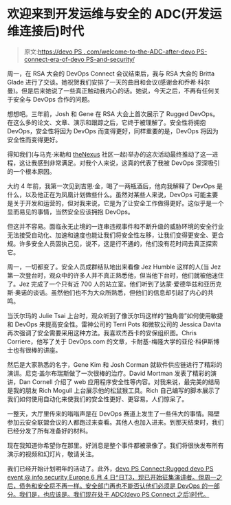 # 欢迎来到开发运维与安全的 ADC(开发运维连接后)时代

> 原文:[https://devo PS . com/welcome-to-the-ADC-after-devo PS-connect-era-of-devo PS-and-security/](https://devops.com/welcome-to-the-adc-after-devops-connect-era-of-devops-and-security/)

周一，在 RSA 大会的 DevOps Connect 会议结束后，我与 RSA 大会的 Britta Glade 进行了交谈。她祝贺我们安排了一天的曲目和会议(感谢金和乔希·科尔曼)。但是后来她说了一些真正触动我内心的话。她说，今天之后，不再有任何关于安全与 DevOps 合作的问题。

想想吧。三年前，Josh 和 Gene 在 RSA 大会上首次展示了 Rugged DevOps。在这么多的论文、文章、演示和跟踪之后，它终于被理解了。安全性将拥抱 DevOps，安全性将因为 DevOps 而变得更好，同样重要的是，DevOps 将因为安全性而变得更好。

得知我们(与马克·米勒和 [theNexus](http://www.sonatype.org/nexus/) 社区一起)举办的这次活动最终推动了这一进程，这让我感到非常满足。对我个人来说，这真的代表了我被 DevOps 深深吸引的一个根本原因。

大约 4 年前，我第一次见到吉恩·金，喝了一两瓶酒后，他向我解释了 DevOps 是什么，以及他正在为凤凰计划做些什么。虽然对某些人来说，DevOps 可能主要是关于开发和运营的，但对我来说，它是为了让安全工作做得更好。这似乎是一个显而易见的事情，当然安全应该拥抱 DevOps。

但这并不容易。面临永无止境的一连串违规事件和不断升级的威胁环境的安全行业无法接受自动化、加速和速度也能让我们将安全性左移，让我们变得更安全、更合规。许多安全人员固执己见，说不，这是行不通的，他们没有花时间去真正探索它。

周一，一切都变了。安全人员成群结队地出来看像 Jez Humble 这样的人(当 Jez 第一次登台时，观众中的许多人并不真正熟悉他，但当他下台时，他们就被他迷住了。Jez 完成了一个只有近 700 人的站立室。他们听到了达蒙·爱德华兹和亚历克斯·奥诺的谈话。虽然他们也不为大众所熟悉，但他们的信息却引起了内心的共鸣。

当沃尔玛的 Julie Tsai 上台时，观众听到了像沃尔玛这样的“独角兽”如何使用敏捷和 DevOps 来提高安全性。雷神公司的 Terri Pots 和微软公司的 Jessica Davita 再次强调了安全需要采用这种方法。我喜欢杰西卡的安保组织图。Chris Corriere，他写了关于 DevOps.com 的文章，卡耐基-梅隆大学的亚伦·科伊斯博士也有很棒的讲座。

然后是大家熟悉的名字，Gene Kim 和 Josh Corman 就软件供应链进行了精彩的演讲。尼克·盖尔布瑞斯做了一次很棒的治疗。David Mortman 发表了精彩的演讲，Dan Cornell 介绍了 web 应用程序安全性等内容。对我来说，最完美的结局是我的朋友 Rich Mogull 上台展示他的松鼠猴工具。Rich 自己编写的脚本展示了我们如何使用自动化来使我们的安全性更好、更容易。人们惊呆了。

一整天，大厅里传来的嗡嗡声是在 DevOps 赛道上发生了一些伟大的事情。隔壁参加云安全联盟会议的人都跑过来查看。其他人也加入进来。到那天结束时，我们已经分发了所有准备好的材料。

现在我知道你希望你在那里。好消息是整个事件都被录像了。我们将很快发布所有演示的视频和幻灯片，敬请关注。

我们已经开始计划明年的活动了。此外，[devo PS Connect:Rugged devo PS event @ info security Europe 6 月 4 日^日T3，现已开始征集演讲者。但周一之后，债务和安全将不再一样。安全部门再也不能否认他们必须是 DevOps 的一部分。我们是，也应该是。我们现在处于 ADC(devo PS Connect 之后)时代。](https://devops.com/features/devops-connect-rugged-devops-infosecurity-europe/)